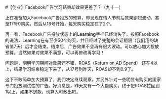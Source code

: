 #【创业】Facebook广告学习结束却效果更差了？（九十一）

正在准备加大Facebook广告投放的预算，却发现在情人节前后效果剧烈波动、甚至17号0购买，然后从18号开始，每天购买稳定在了2个。

再一看，Facebook广告投放状态上的**Learning**字样已经消失了。按照Facebook的说法，Learning在有至少50个购买，并且经过了完整的会话期限（我们用的缺省值7天）后才会结束。结束后，广告效果不会再有很大波动。可以放心加大投放预算。当然如果对效果不满意，可以再修改再学习！

问题是，明明学习期间对效果还不错。ROAS（Return on AD Spend） 还在4以上，结果学习结束稳定下来了，从17号到昨天，ROAS却不到0.9了。

这下不敢简单加大预算了。我们决定继续观察，并另外针对一些明显有购买的国家专门投放测试性的广告。好消息是，昨天又有一个大额购买，终于把ROAS拉回到1以上，如果不退款，也算入可敷出吧。